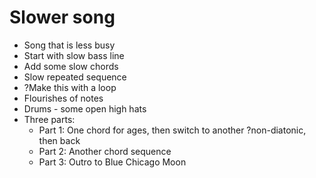 # Slower song
- Song that is less busy
- Start with slow bass line
- Add some slow chords
- Slow repeated sequence
- ?Make this with a loop
- Flourishes of notes
- Drums - some open high hats
- Three parts:
  - Part 1: One chord for ages, then switch to another ?non-diatonic, then back
  - Part 2: Another chord sequence
  - Part 3: Outro to Blue Chicago Moon